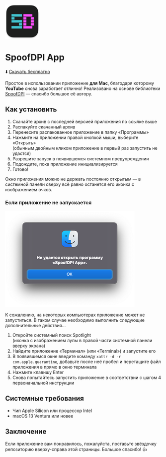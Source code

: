 <img src="https://github.com/SpoofDPIApp/SpoofDPI-App/raw/main/Other/Readme/Logo.png" width="110" height="110"/>

# SpoofDPI App
⬇️ [Скачать бесплатно](https://github.com/SpoofDPIApp/SpoofDPI-App/releases/latest/download/SpoofDPI.App.zip)

Простое в использовании приложение **для Mac**, благодаря которому **YouTube** снова заработает отлично! Реализовано на основе библиотеки [SpoofDPI](https://github.com/xvzc/SpoofDPI) — спасибо большое её автору.

## Как установить
1. Скачайте архив с последней версией приложения по ссылке выше
2. Распакуйте скачанный архив
3. Перенесите распакованное приложение в папку «Программы»
4. Нажмите на приложении правой кнопкой мыши, выберите «Открыть»\
(обычным двойным кликом приложение в первый раз запустить не удастся)
5. Разрешите запуск в появившемся системном предупреждении
6. Подождите, пока приложение инициализируется
7. Готово!

Окно приложения можно не держать постоянно открытым — в системной панели сверху всё равно останется его иконка с изображением очков.

### Если приложение не запускается

<img src="https://github.com/SpoofDPIApp/SpoofDPI-App/raw/main/Other/Readme/Error.png" width="416" height="308"/>

К сожалению, на некоторых компьютерах приложение может не запуститься. В таком случае необходимо выполнить следующие дополнительные действия…

1. Откройте системный поиск Spotlight\
(иконка с изображением лупы в правой части системной панели вверху экрана)
2. Найдите приложение «Терминал» (или «Terminal») и запустите его
3. В появившемся окне введите команду `xattr -d -r com.apple.quarantine`, добавьте после неё пробел и перетащите файл приложения в прямо в окно терминала
4. Нажмите клавишу Enter
5. Снова попытайтесь запустить приложение в соответствии с шагом 4 первоначальной инструкции

## Системные требования

- Чип Apple Silicon или процессор Intel
- macOS 13 Ventura или новее

## Заключение

Если приложение вам понравилось, пожалуйста, поставьте звёздочку репозиторию вверху-справа этой страницы. Большое спасибо! 👍
